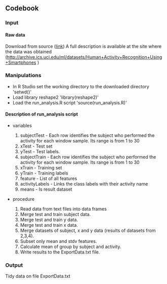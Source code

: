 ## Codebook

### Input

#### Raw data

Download from source ([link](https://d396qusza40orc.cloudfront.net/getdata%2Fprojectfiles%2FUCI%20HAR%20Dataset.zip))
A full description is available at the site where the data was obtained (http://archive.ics.uci.edu/ml/datasets/Human+Activity+Recognition+Using+Smartphones 
)

### Manipulations

 * In R Studio set the working directory to the downloaded directory 'setwd()'
 * Load library reshape2 'library(reshape2)'
 * Load the run_analysis.R script 'source(run_analysis.R)'

#### Description of run_analysis script

* variables
	1. subjectTest - Each row identifies the subject who performed the activity for each window sample. Its range is from 1 to 30
	2. xTest - Test set
	3. yTest - Test labels.
	4. subjectTrain - Each row identifies the subject who performed the activity for each window sample. Its range is from 1 to 30
	5. xTrain - Training set
	6. yTrain - Training labels
	7. feature - List of all features
	8. activityLabels - Links the class labels with their activity name
	9. means - Is result dataset

* procedure
	1. Read data from text files into data frames
	2. Merge test and train subject data.
	3. Merge test and train y data.
	4. Merge test and train x data.
	5. Merge datasets of subject, x and y data (results of datasets from 2,3,4).
	6. Subset only mean and stdv features.
	7. Calculate mean of group by subject and activity.
	8. Write results to the ExportData.txt file.
	

 ### Output

 Tidy data on file ExportData.txt
